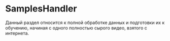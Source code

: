 # SamplesHandler

Данный раздел относится к полной обработке данных и подготовки их к обучению, начиная с одного полностью сырого видео, взятого с интернета.
